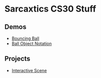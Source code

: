 # Sarcaxtics CS30 Stuff

## Demos
- [Bouncing Ball](01-Ball)
- [Ball Object Notation](02-ball-object)

## Projects
- [Interactive Scene](js-scene)
